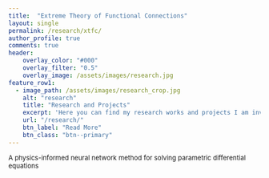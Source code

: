```yaml
---
title:  "Extreme Theory of Functional Connections"
layout: single
permalink: /research/xtfc/
author_profile: true
comments: true
header:
    overlay_color: "#000"
    overlay_filter: "0.5"
    overlay_image: /assets/images/research.jpg
feature_row1:
  - image_path: /assets/images/research_crop.jpg
    alt: "research"
    title: "Research and Projects"
    excerpt: 'Here you can find my research works and projects I am involved in.'
    url: "/research/"
    btn_label: "Read More"
    btn_class: "btn--primary"
---
```


<font size="2">
A physics-informed neural network method for solving parametric differential equations
</font>